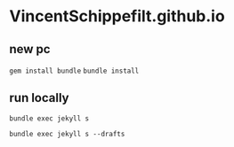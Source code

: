 # VincentSchippefilt.github.io

new pc
------

`gem install bundle`
`bundle install`


run locally
-----------
`bundle exec jekyll s`

`bundle exec jekyll s --drafts` 